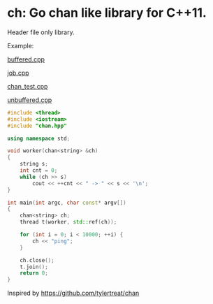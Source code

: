 ch: Go chan like library for C++11.
===========================
Header file only library.

Example:

[buffered.cpp](example/buffered.cpp)

[job.cpp](example/job.cpp)

[chan_test.cpp](example/chan_test.cpp)

[unbuffered.cpp](example/unbuffered.cpp)


```c++
#include <thread>
#include <iostream>
#include "chan.hpp"

using namespace std;

void worker(chan<string> &ch)
{
    string s;
    int cnt = 0;
    while (ch >> s)
        cout << ++cnt << " -> " << s << '\n';
}

int main(int argc, char const* argv[])
{
    chan<string> ch;
    thread t(worker, std::ref(ch));

    for (int i = 0; i < 10000; ++i) {
        ch << "ping";
    }

    ch.close();
    t.join();
    return 0;
}
```

Inspired by https://github.com/tylertreat/chan
